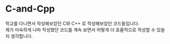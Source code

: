 C-and-Cpp
===
학교를 다니면서 작성해보았던 C와  C++ 로 작성해보았던 코드들입니다.<br>
제가 미숙하게 나마 작성했던 코드를 계속 보면서 어떻게 더 효율적으로 작성할 수 있을지 생각합니다.



